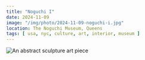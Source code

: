 ```yaml
---
title: "Noguchi I"
date: 2024-11-09
image: "/img/photo/2024-11-09-noguchi-i.jpg"
location: The Noguchi Museum, Queens
tags: [ usa, nyc, culture, art, interior, museum ]
---
```


![An abstract sculpture art piece](/img/photo/2024-11-09-noguchi-i.jpg)
